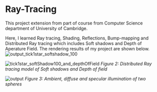 # Ray-Tracing
This project extension from part of course from Computer Science department of University of Cambridge.

Here, I learned Ray tracing, Shading, Reflections, Bump-mapping and Distributed Ray tracing which includes Soft shadows and Depth of Aperature Field. The rendering results of my project are shown below.
![output_tick1star_softshadow_100](https://user-images.githubusercontent.com/72799142/176660268-2b4d221c-4c92-4557-a521-3d055dbc5762.png "Figure 1: Scene rendered with two reflection bounces")

![tick1star_softShadow100_and_depthOfField](https://user-images.githubusercontent.com/72799142/176660227-8aff230b-300a-430d-b83d-96c3773c1d54.png)
*Figure 2: Distributed Ray tracing model of Soft shadows and Depth of field*

![output](https://user-images.githubusercontent.com/72799142/176660284-07dd66e8-7e51-4d05-9216-52f417a06faf.png)
*Figure 3: Ambient, diffuse and specular illumination of two spheres*
